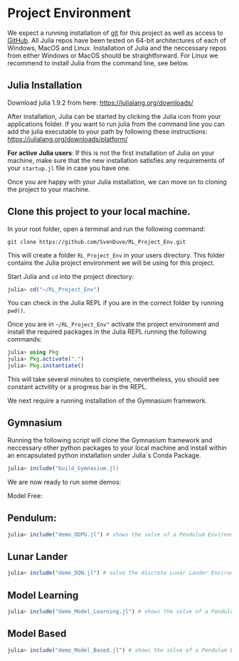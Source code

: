 # Project Environment

We expect a running installation of [git](https://git-scm.com/downloads) for this project as well as access to [GitHub](https://github.com). All Julia repos have been tested on 64-bit architectures of each of Windows, MacOS and Linux. Installation of Julia and the neccessary repos from either Windows or MacOS should be straightforward. For Linux we recommend to install Julia from the command line, see below.

## Julia Installation

Download julia 1.9.2 from here: https://julialang.org/downloads/

After installation, Julia can be started by clicking the Julia icon from your applications folder. If you want to run julia from the command line you can add the julia executable to your path by following these instructions: https://julialang.org/downloads/platform/

**For active Julia users**: If this is not the first installation of Julia on your machine, make sure that the new installation satisfies any requirements of your ```startup.jl``` file in case you have one. 

Once you are happy with your Julia installation, we can move on to cloning the project to your machine.

## Clone this project to your local machine.

In your root folder, open a terminal and run the following command:

```
git clone https://github.com/SvenDuve/RL_Project_Env.git
```

This will create a folder ```RL_Project_Env``` in your users directory. This folder contains the Julia project environment we will be using for this project.

Start Julia and ```cd``` into the project directory:

```julia
julia> cd("~/RL_Project_Env")
``` 

You can check in the Julia REPL if you are in the correct folder by running ```pwd()```.

Once you are in ```~/RL_Project_Env"``` activate the project environment and install the required packages in the Julia REPL running the following commands:

```julia
julia> using Pkg
julia> Pkg.activate(".")
julia> Pkg.instantiate()
```

This will take several minutes to complete, nevertheless, you should see constant actvitity or a progress bar in the REPL.

We next require a running installation of the Gymnasium framework.  

## Gymnasium

Running the following script will clone the Gymnasium framework and neccessary other python packages to your local machine and install within an encapsulated python installation under Julia´s Conda Package.


```julia
julia> include("build_Gymnasium.jl)
```

We are now ready to run some demos:

Model Free:

## Pendulum:

```julia
julia> include("demo_DDPG.jl") # shows the solve of a Pendulum Environment
```

## Lunar Lander

```julia 
julia> include("demo_DQN.jl") # solve the discrete Lunar Lander Environment
```

## Model Learning

```julia
julia> include("demo_Model_Learning.jl") # shows the solve of a Pendulum Environment
```

## Model Based

```julia
julia> include("demo_Model_Based.jl") # shows the solve of a Pendulum Environment
```